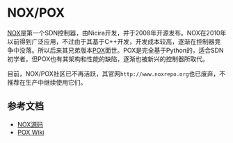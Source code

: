 # NOX/POX

[NOX](https://github.com/noxrepo/nox)是第一个SDN控制器，由Nicira开发，并于2008年开源发布。NOX在2010年以前得到广泛应用，不过由于其基于C++开发，开发成本较高，逐渐在控制器竞争中没落。所以后来其兄弟版本[POX](https://github.com/noxrepo/pox)面世。POX是完全基于Python的，适合SDN初学者。但POX也有其架构和性能的缺陷，逐渐也被新兴的控制器所取代。

目前，NOX/POX社区已不再活跃，其官网`http://www.noxrepo.org`也已废弃，不推荐在生产中继续使用它们。

## 参考文档

- [NOX源码](https://github.com/noxrepo)
- [POX Wiki](https://openflow.stanford.edu/display/ONL/POX+Wiki)
